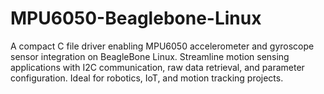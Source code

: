 # MPU6050-Beaglebone-Linux
A compact C file driver enabling MPU6050 accelerometer and gyroscope sensor integration on BeagleBone Linux. Streamline motion sensing applications with I2C communication, raw data retrieval, and parameter configuration. Ideal for robotics, IoT, and motion tracking projects.
